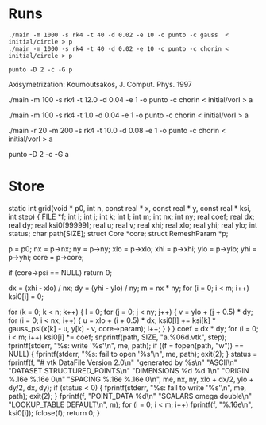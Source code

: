 # Runs

    ./main -m 1000 -s rk4 -t 40 -d 0.02 -e 10 -o punto -c gauss  < initial/circle > p
    ./main -m 1000 -s rk4 -t 40 -d 0.02 -e 10 -o punto -c chorin < initial/circle > p
    
    punto -D 2 -c -G p


Axisymetrization: Koumoutsakos, J. Comput. Phys. 1997

   ./main -m 100 -s rk4 -t 12.0 -d 0.04 -e 1 -o punto -c chorin < initial/vorI  > a

   ./main -m 100 -s rk4 -t 1.0 -d 0.04 -e 1 -o punto -c chorin < initial/vorI  > a

   ./main -r 20 -m 200 -s rk4 -t 10.0 -d 0.08 -e 1 -o punto -c chorin < initial/vorI  > a

punto -D 2 -c -G a


# Store

static int
grid(void * p0, int n, const real * x, const real * y, const real * ksi, int step) {
  FILE *f;
  int i;
  int j;
  int k;
  int l;
  int m;
  int nx;
  int ny;
  real coef;
  real dx;
  real dy;
  real ksi0[99999];
  real u;
  real v;
  real xhi;
  real xlo;
  real yhi;
  real ylo;
  int status;
  char path[SIZE];
  struct Core *core;
  struct RemeshParam *p;

  p = p0;
  nx = p->nx;
  ny = p->ny;
  xlo = p->xlo;
  xhi = p->xhi;
  ylo = p->ylo;
  yhi = p->yhi;
  core = p->core;

  if (core->psi == NULL)
    return 0;

  dx = (xhi - xlo) / nx;
  dy = (yhi - ylo) / ny;
  m = nx * ny;
  for (i = 0; i < m; i++)
    ksi0[i] = 0;

  for (k = 0; k < n; k++) {
    l = 0;
    for (j = 0; j < ny; j++) {
	v = ylo + (j + 0.5) * dy;
	for (i = 0; i < nx; i++) {
	  u = xlo + (i + 0.5) * dx;
	  ksi0[l] += ksi[k] * gauss_psi(x[k] - u, y[k] - v, core->param);
	  l++;
	}
    }
  }
  coef = dx * dy;
  for (i = 0; i < m; i++)
    ksi0[i] *= coef;
  snprintf(path, SIZE, "a.%06d.vtk", step);
  fprintf(stderr, "%s: write '%s'\n", me, path);
  if ((f = fopen(path, "w")) == NULL) {
    fprintf(stderr, "%s: fail to open '%s'\n", me, path);
    exit(2);
  }
  status = fprintf(f, "# vtk DataFile Version 2.0\n"
		   "generated by %s\n"
		   "ASCII\n"
		   "DATASET STRUCTURED_POINTS\n"
		   "DIMENSIONS %d %d 1\n"
		   "ORIGIN %.16e %.16e 0\n"
		   "SPACING %.16e %.16e 0\n",
		   me, nx, ny, xlo + dx/2, ylo + dy/2,
		   dx, dy);
  if (status < 0) {
    fprintf(stderr, "%s: fail to write '%s'\n", me, path);
    exit(2);
  }
  fprintf(f, "POINT_DATA %d\n"
	  "SCALARS omega double\n" "LOOKUP_TABLE DEFAULT\n", m);
  for (i = 0; i < m; i++)
    fprintf(f, "%.16e\n", ksi0[i]);
  fclose(f);
  return 0;
}

